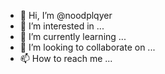 - 👋 Hi, I’m @noodplqyer
- 👀 I’m interested in ...
- 🌱 I’m currently learning ...
- 💞️ I’m looking to collaborate on ...
- 📫 How to reach me ...

<!---
noodplqyer/noodplqyer is a ✨ special ✨ repository because its `README.md` (this file) appears on your GitHub profile.
You can click the Preview link to take a look at your changes.
--->
